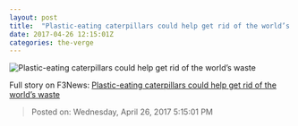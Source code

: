```yaml
---
layout: post
title:  "Plastic-eating caterpillars could help get rid of the world’s waste"
date: 2017-04-26 12:15:01Z
categories: the-verge
---
```


![Plastic-eating caterpillars could help get rid of the world’s waste](https://cdn0.vox-cdn.com/thumbor/-16wnKiaxEM6nkYBGAbEU9D8pOI=/0x68:720x473/1600x900/cdn0.vox-cdn.com/uploads/chorus_image/image/54455267/138345_web.0.jpg)




Full story on F3News: [Plastic-eating caterpillars could help get rid of the world’s waste](http://www.f3nws.com/n/xK3ns)

> Posted on: Wednesday, April 26, 2017 5:15:01 PM
